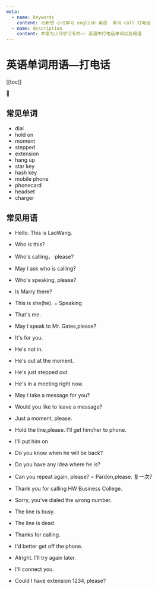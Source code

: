 ```yaml
---
meta:
  - name: keywords
    content: 马新想 小马学习 english 英语  单词 call 打电话
  - name: description
    content: 本章为小马学习专栏—— 英语中打电话单词以及用语
---
```


# 英语单词用语—打电话

[[toc]]

:horse: 

<EnTool />

## 常见单词

- <En read="/'daɪəl/" msg="vt. & vi.打电话, 拨电话号码">dial</En> 
- <En msg="稍等">hold on</En> 
- <En read="/'momənt/" msg="瞬间；重要时刻；">moment</En> 
- <En read="/stɛpt/" msg="踏,行走">stepped</En>   
- <En read="/ɪk'stɛnʃən/" msg="n. 延伸, 扩展 电话分机">extension</En>  
- <En read="/hæŋ/" msg="关机">hang up</En>   
- <En read="/stɑr/" msg="星号键">star key</En>  
- <En msg="井号键">hash key</En>  
- <En read="/moˈbil/" msg="手机">mobile phone</En>  
- <En msg="电话卡">phonecard</En> 
- <En read="/'hɛd'sɛt/" msg="戴在头上的耳机或听筒">headset</En>   
- <En read="/'tʃɑrdʒɚ/" msg="充电器；军马；袭击者；委托者；控诉者">charger</En>  


## 常见用语

- <En  msg="您好，我是老王." :enType="2">Hello. This is LaoWang.</En> 
- <En  msg="你是谁？" :enType="2">Who is this?</En> 
- <En  msg="请问是谁呀？" :enType="2">Who's calling， please?</En> 
- <En  msg="请问您是哪位?" :enType="2">May I ask who is calling?</En> 
- <En  msg="请问你是谁？" :enType="2">Who's speaking, please?</En> 

- <En  msg="Marry 在么？" :enType="2">Is Marry there?</En> 
- <En  msg="我就是" :enType="2">This is she(he). = Speaking</En> 
- <En  msg="我就是" :enType="2">That's me.</En> 

- <En  msg="请问Gates在么？" :enType="2">May I speak to Mr. Gates,please?</En> 
- <En  msg="你的电话" :enType="2">It's for you.</En> 
- <En  msg="他不在" :enType="2">He's not in.</En> 
- <En  msg="他刚刚出去。" :enType="2">He's out at the moment.</En> 
- <En  msg="他刚好出去" :enType="2">He's just stepped out. </En> 
- <En  msg="他现在正在开会" :enType="2">He's in a meeting right now.</En> 
- <En  msg="要我帮你传个话么？" :enType="2">May I take a message for you?</En> 
- <En  msg="你要留个言吗？" :enType="2">Would you like to leave a message?</En> 
- <En  msg="稍等一下" :enType="2">Just a moment, please.</En> 
- <En  msg="别挂断，我叫他接电话" :enType="2">Hold the line,please. I'll get him/her to phone.</En> 
- <En  msg="我让他接电话" :enType="2">I'll put him on</En> 

- <En  msg="你知道他什么时候会回来吗?" :enType="2">Do you know when he will be back?</En> 
- <En  msg="你知道他在哪里么？" :enType="2">Do you have any idea where he is?</En> 
- <En  msg="能不能请你再重" :enType="2">Can you repeat again, please? = Pardon,please.</En> 复一次?

- <En  msg="" :enType="2">Thank you for calling HW Business College.</En>
- <En  msg="抱歉，你打错电话了" :enType="2">Sorry, you've dialed the wrong number. </En> 
- <En  msg="占线" :enType="2">The line is busy.</En> 
- <En  msg="断线" :enType="2">The line is dead.</En> 
- <En  msg="谢谢通话" :enType="2">Thanks for calling.</En> 
- <En  msg="我得挂断电话了。" :enType="2">I'd better get off the phone.</En> 
- <En  msg="好吧，我稍后在打。" :enType="2">Alright. I'll try again later.</En> 
- <En  msg="把电话转接给你。" :enType="2">I'll connect you.</En> 
- <En  msg="可以给我转1234分机么？" :enType="2">Could I have extension 1234, please?</En> 

